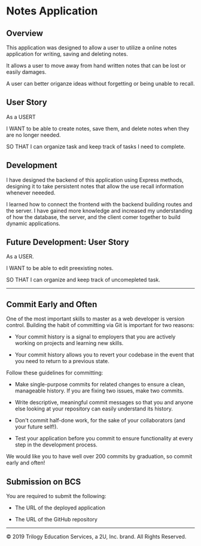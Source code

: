 # Notes Application

## Overview

This application was designed to allow a user to utilize a online notes application for writing, saving and deleting notes. 

It allows a user to move away from hand written notes that can be lost or easily damages.

A user can better origanze ideas without forgetting or being unable to recall.

## User Story

As a USERT

I WANT to be able to create notes, save them, and delete notes when they are no longer needed.

SO THAT I can organize task and keep track of tasks I need to complete.

## Development 

I have designed the backend of this application using Express methods, designing it to take persistent notes that allow the use recall information whenever neeeded.

I learned how to connect the frontend with the backend building routes and the server. I have gained more knowledge and increased my understanding of how the database, the server, and the client comer together to build dynamic applications.

## Future Development: User Story

As a USER.

I WANT to be able to edit preexisting notes.

SO THAT I can organize and keep track of uncomepleted task.

- - -

## Commit Early and Often

One of the most important skills to master as a web developer is version control. Building the habit of committing via Git is important for two reasons:

* Your commit history is a signal to employers that you are actively working on projects and learning new skills.

* Your commit history allows you to revert your codebase in the event that you need to return to a previous state.

Follow these guidelines for committing:

* Make single-purpose commits for related changes to ensure a clean, manageable history. If you are fixing two issues, make two commits.

* Write descriptive, meaningful commit messages so that you and anyone else looking at your repository can easily understand its history.

* Don't commit half-done work, for the sake of your collaborators (and your future self!).

* Test your application before you commit to ensure functionality at every step in the development process.

We would like you to have well over 200 commits by graduation, so commit early and often!

## Submission on BCS

You are required to submit the following:

* The URL of the deployed application

* The URL of the GitHub repository

- - -
© 2019 Trilogy Education Services, a 2U, Inc. brand. All Rights Reserved.
